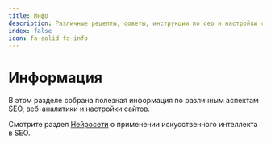 ```yaml
---
title: Инфо
description: Различные рецепты, советы, инструкции по сео и настройки сайтов
index: false
icon: fa-solid fa-info
---
```



# Информация

В этом разделе собрана полезная информация по различным аспектам SEO, веб-аналитики и настройки сайтов.

Смотрите раздел [Нейросети](./ai/README.md) о применении искусственного интеллекта в SEO.
